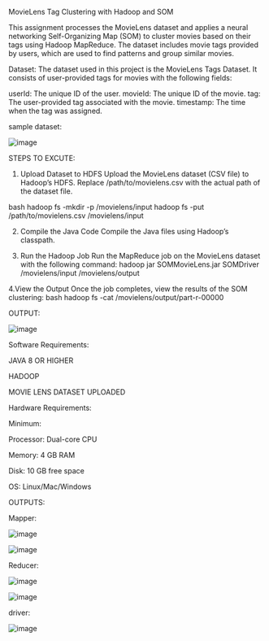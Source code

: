 MovieLens Tag Clustering with Hadoop and SOM

This assignment processes the MovieLens dataset and applies a neural networking Self-Organizing Map (SOM) to cluster movies based on their tags using Hadoop MapReduce. The dataset includes movie tags provided by users, which are used to find patterns and group similar movies.

Dataset:
The dataset used in this project is the MovieLens Tags Dataset. It consists of user-provided tags for movies with the following fields:

userId: The unique ID of the user.
movieId: The unique ID of the movie.
tag: The user-provided tag associated with the movie.
timestamp: The time when the tag was assigned.

sample dataset:

![image](https://github.com/user-attachments/assets/6af0cb09-9b5c-493e-a5a5-0c828b3e69b5)


STEPS TO EXCUTE:


1. Upload Dataset to HDFS
Upload the MovieLens dataset (CSV file) to Hadoop’s HDFS. Replace /path/to/movielens.csv with the actual path of the dataset file.

bash hadoop fs -mkdir -p /movielens/input
hadoop fs -put /path/to/movielens.csv /movielens/input

2. Compile the Java Code
Compile the Java files using Hadoop’s classpath.

3. Run the Hadoop Job
Run the MapReduce job on the MovieLens dataset with the following command:
hadoop jar SOMMovieLens.jar SOMDriver /movielens/input /movielens/output

4.View the Output
Once the job completes, view the results of the SOM clustering:
bash hadoop fs -cat /movielens/output/part-r-00000

OUTPUT:

![image](https://github.com/user-attachments/assets/b34fe83a-453a-41ae-9f6e-c8b7c39f5c06)


Software Requirements:

JAVA 8 OR HIGHER

HADOOP

MOVIE LENS DATASET UPLOADED

Hardware Requirements:

Minimum:

Processor: Dual-core CPU

Memory: 4 GB RAM

Disk: 10 GB free space

OS: Linux/Mac/Windows


OUTPUTS:

Mapper:

![image](https://github.com/user-attachments/assets/0bc26e25-782f-4c4b-95b9-2d5a0c9b6e60)


![image](https://github.com/user-attachments/assets/944d228c-6391-42be-bc38-598a57bc43f6)



Reducer:

![image](https://github.com/user-attachments/assets/a2d10d18-63d3-4e05-b962-8788e8932b48)

![image](https://github.com/user-attachments/assets/33642247-e5db-498b-ad62-333472257d39)



driver:

![image](https://github.com/user-attachments/assets/c798e06a-93dd-46b3-b0ac-bb6870f95b36)










